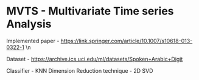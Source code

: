 # MVTS - Multivariate Time series Analysis

Implemented paper - https://link.springer.com/article/10.1007/s10618-013-0322-1 \n

Dataset - https://archive.ics.uci.edu/ml/datasets/Spoken+Arabic+Digit

Classifier - KNN
Dimension Reduction technique - 2D SVD
